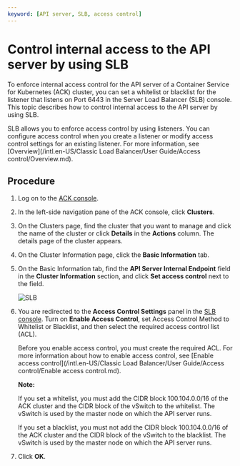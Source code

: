 ```yaml
---
keyword: [API server, SLB, access control]
---
```


# Control internal access to the API server by using SLB

To enforce internal access control for the API server of a Container Service for Kubernetes \(ACK\) cluster, you can set a whitelist or blacklist for the listener that listens on Port 6443 in the Server Load Balancer \(SLB\) console. This topic describes how to control internal access to the API server by using SLB.

SLB allows you to enforce access control by using listeners. You can configure access control when you create a listener or modify access control settings for an existing listener. For more information, see [Overview](/intl.en-US/Classic Load Balancer/User Guide/Access control/Overview.md).

## Procedure

1.  Log on to the [ACK console](https://cs.console.aliyun.com).

2.  In the left-side navigation pane of the ACK console, click **Clusters**.

3.  On the Clusters page, find the cluster that you want to manage and click the name of the cluster or click **Details** in the **Actions** column. The details page of the cluster appears.

4.  On the Cluster Information page, click the **Basic Information** tab.

5.  On the Basic Information tab, find the **API Server Internal Endpoint** field in the **Cluster Information** section, and click **Set access control** next to the field.

    ![SLB](https://help-static-aliyun-doc.aliyuncs.com/assets/img/en-US/1839425061/p175375.png)

6.  You are redirected to the **Access Control Settings** panel in the [SLB console](https://slb.console.aliyun.com/slb/cn-hangzhou/slbs/lb-bp1y52wyx5gqrw5mfnzpw/listeners/tcp/6443/acl-setting?spm=5176.2020520152.0.0.70a916dd6RPIeo). Turn on **Enable Access Control**, set Access Control Method to Whitelist or Blacklist, and then select the required access control list \(ACL\).

    Before you enable access control, you must create the required ACL. For more information about how to enable access control, see [Enable access control](/intl.en-US/Classic Load Balancer/User Guide/Access control/Enable access control.md).

    **Note:**

    If you set a whitelist, you must add the CIDR block 100.104.0.0/16 of the ACK cluster and the CIDR block of the vSwitch to the whitelist. The vSwitch is used by the master node on which the API server runs.

    If you set a blacklist, you must not add the CIDR block 100.104.0.0/16 of the ACK cluster and the CIDR block of the vSwitch to the blacklist. The vSwitch is used by the master node on which the API server runs.

7.  Click **OK**.


